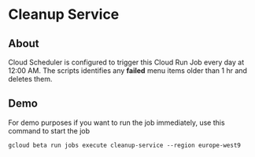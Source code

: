 # Cleanup Service

## About
Cloud Scheduler is configured to trigger this Cloud Run Job every day at 12:00 AM. The scripts identifies any **failed** menu items older than 1 hr and deletes them.

## Demo
For demo purposes if you want to run the job immediately, use this command to start the job

```
gcloud beta run jobs execute cleanup-service --region europe-west9
```
